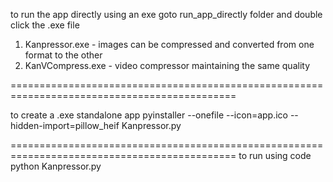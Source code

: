 to run the app directly using an exe
goto run_app_directly folder and double click the .exe file
1. Kanpressor.exe - images can be compressed and converted from one format to the other
2. KanVCompress.exe - video compressor maintaining the same quality


=============================================================================================


to create a .exe standalone app
pyinstaller --onefile --icon=app.ico --hidden-import=pillow_heif Kanpressor.py


=============================================================================================
to run using code 
python Kanpressor.py
